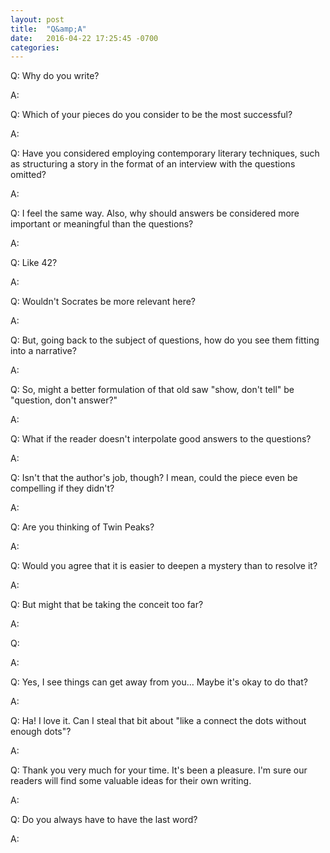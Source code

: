 ```yaml
---
layout: post
title:  "Q&amp;A"
date:   2016-04-22 17:25:45 -0700
categories:
---
```


Q: Why do you write?

A:

Q: Which of your pieces do you consider to be the most successful?

A:

Q: Have you considered employing contemporary literary techniques, such as structuring a story in the format of an interview with the questions omitted?

A:

Q: I feel the same way. Also, why should answers be considered more important or meaningful than the questions?

A:

Q: Like 42?

A:

Q: Wouldn't Socrates be more relevant here?

A:

Q: But, going back to the subject of questions, how do you see them fitting into a narrative?

A:

Q: So, might a better formulation of that old saw "show, don't tell" be "question, don't answer?"

A:

Q: What if the reader doesn't interpolate good answers to the questions?

A:

Q: Isn't that the author's job, though? I mean, could the piece even be compelling if they didn't?

A:

Q: Are you thinking of Twin Peaks?

A:

Q: Would you agree that it is easier to deepen a mystery than to resolve it?

A:

Q: But might that be taking the conceit too far?

A:

Q:

A:

Q: Yes, I see things can get away from you… Maybe it's okay to do that?

A:

Q: Ha! I love it. Can I steal that bit about "like a connect the dots without enough dots"?

A:

Q: Thank you very much for your time. It's been a pleasure. I'm sure our readers will find some valuable ideas for their own writing.

A:

Q: Do you always have to have the last word?

A:
